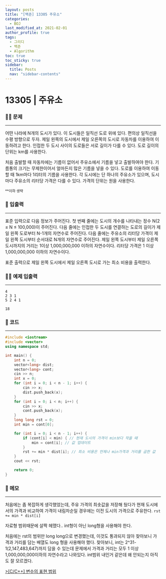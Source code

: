 ```yaml
---
layout: posts
title: "[백준] 13305 주유소"
categories:
  - BOJ
last_modified_at: 2021-02-01
author_profile: true
tags:
  - 그리디
  - 백준
  - Algorithm
toc: true
toc_sticky: true
sidebar:
  title: Posts
  nav: "sidebar-contents"
---
```


# 13305 | 주유소


### 🙋‍♀️ 문제

-----

어떤 나라에 N개의 도시가 있다. 이 도시들은 일직선 도로 위에 있다. 편의상 일직선을 수평 방향으로 두자. 제일 왼쪽의 도시에서 제일 오른쪽의 도시로 자동차를 이용하여 이동하려고 한다. 인접한 두 도시 사이의 도로들은 서로 길이가 다를 수 있다. 도로 길이의 단위는 km를 사용한다.

처음 출발할 때 자동차에는 기름이 없어서 주유소에서 기름을 넣고 출발하여야 한다. 기름통의 크기는 무제한이어서 얼마든지 많은 기름을 넣을 수 있다. 도로를 이용하여 이동할 때 1km마다 1리터의 기름을 사용한다. 각 도시에는 단 하나의 주유소가 있으며, 도시 마다 주유소의 리터당 가격은 다를 수 있다. 가격의 단위는 원을 사용한다.

<small>**이하 생략</small>

### 🙌 입출력

-----

표준 입력으로 다음 정보가 주어진다. 첫 번째 줄에는 도시의 개수를 나타내는 정수 N(2 ≤ N ≤ 100,000)이 주어진다. 다음 줄에는 인접한 두 도시를 연결하는 도로의 길이가 제일 왼쪽 도로부터 N-1개의 자연수로 주어진다. 다음 줄에는 주유소의 리터당 가격이 제일 왼쪽 도시부터 순서대로 N개의 자연수로 주어진다. 제일 왼쪽 도시부터 제일 오른쪽 도시까지의 거리는 1이상 1,000,000,000 이하의 자연수이다. 리터당 가격은 1 이상 1,000,000,000 이하의 자연수이다.

표준 출력으로 제일 왼쪽 도시에서 제일 오른쪽 도시로 가는 최소 비용을 출력한다.

### 🙋‍♂️ 예제 입출력

-----

```
4
2 3 1
5 2 4 1
```

```
18
```

### 🚀 코드

-----

```c++
#include <iostream>
#include <vector>
using namespace std;

int main() {
	int n = 0;
	vector<long> dist;
	vector<long> cont;
	cin >> n;
	int x = 0;
	for (int i = 0; i < n - 1; i++) {
		cin >> x;
		dist.push_back(x);
	}
	for (int i = 0; i < n; i++) {
		cin >> x;
		cont.push_back(x);
	}
	long long rst = 0;
	int min = cont[0];

	for (int i = 0; i < n - 1; i++) {
		if (cont[i] < min) { // 현재 도시의 가격이 min보다 작을 때
			min = cont[i]; // 값 업데이트
		}
		rst += min * dist[i]; // 최소 비용은 언제나 min가격과 거리를 곱한 값
	}
	cout << rst;

	return 0;
}
```

### 🌠 메모

-----

처음에는 좀 복잡하게 생각했었는데, 주유 가격의 최솟값을 저장해 뒀다가 현재 도시에서의 가격과 비교하여 가격이 내림차순일 경우에는 이전 도시의 가격으로 주유한다. ```rst += min * dist[i]```

자료형 범위때문에 살짝 헤맸다.. int형이 아닌 long형을 사용해야 한다.

처음에는 rst의 범위만 long long으로 변경했는데, 이것도 통과되지 않아 찾아보니 가격과 거리를 담는 배열도 long 형을 사용해야 했다.
찾아보니, int는 2^31-1(2,147,483,647)까지 담을 수 있는데 문제에서 가격과 거리는 모두 1 이상 1,000,000,000이하의 자연수라고 나와있다. int범위 내인거 같은데 왜 안되는지 아직도 잘 모르겠다.


<a href="https://jerimo.github.io/c/c++/memory-range/"> >[C/C++] 변수의 표현 범위 </a>
